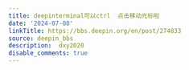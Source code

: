 ```yaml
---
title: deepinterminal可以ctrl  点击移动光标啦
date: '2024-07-08'
linkTitle: https://bbs.deepin.org/en/post/274833
source: deepin_bbs
description:  dxy2020 
disable_comments: true
---
```


